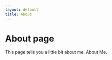 ```yaml
---
layout: default
title: About
---
```

# About page

This page tells you a little bit about me. About Me.
